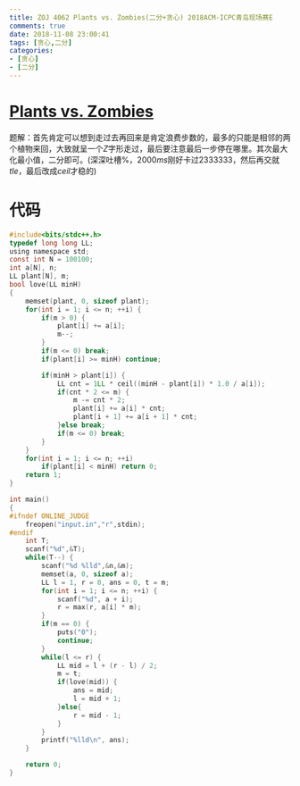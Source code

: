 ```yaml
---
title: ZOJ 4062 Plants vs. Zombies(二分+贪心) 2018ACM-ICPC青岛现场赛E
comments: true
date: 2018-11-08 23:00:41
tags: [贪心,二分]
categories:
- [贪心]
- [二分]
---
```

# [Plants vs. Zombies](http://acm.zju.edu.cn/onlinejudge/showProblem.do?problemId=5819)
题解：首先肯定可以想到走过去再回来是肯定浪费步数的，最多的只能是相邻的两个植物来回，大致就呈一个$Z$字形走过，最后要注意最后一步停在哪里。其次最大化最小值，二分即可。(深深吐槽$\%$，$2000ms$刚好卡过$2333333$，然后再交就$tle$，最后改成$ceil$才稳的)
# 代码

```c
#include<bits/stdc++.h>
typedef long long LL;
using namespace std;
const int N = 100100;
int a[N], n;
LL plant[N], m;
bool love(LL minH)
{
	memset(plant, 0, sizeof plant);
	for(int i = 1; i <= n; ++i) {
		if(m > 0) {
			plant[i] += a[i];
			m--;
		}
		if(m <= 0) break;
		if(plant[i] >= minH) continue;

		if(minH > plant[i]) {
			LL cnt = 1LL * ceil((minH - plant[i]) * 1.0 / a[i]);
			if(cnt * 2 <= m) {
				m -= cnt * 2;
				plant[i] += a[i] * cnt;
				plant[i + 1] += a[i + 1] * cnt;
			}else break;
			if(m <= 0) break;
		}
	}
	for(int i = 1; i <= n; ++i)
		if(plant[i] < minH) return 0;
	return 1;
}

int main()
{
#ifndef ONLINE_JUDGE
    freopen("input.in","r",stdin);
#endif
	int T;
	scanf("%d",&T);
	while(T--) {
		scanf("%d %lld",&n,&m);
		memset(a, 0, sizeof a);
		LL l = 1, r = 0, ans = 0, t = m;
		for(int i = 1; i <= n; ++i) {
			scanf("%d", a + i);
			r = max(r, a[i] * m);
		}
		if(m == 0) {
			puts("0");
			continue;
		}
		while(l <= r) {
			LL mid = l + (r - l) / 2;
			m = t;
			if(love(mid)) {
				ans = mid;
				l = mid + 1;
			}else{
				r = mid - 1;
			}
		}
		printf("%lld\n", ans);
	}

    return 0;
}

```

